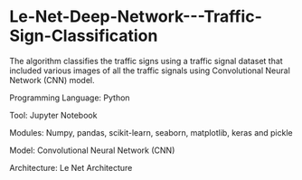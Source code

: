 # Le-Net-Deep-Network---Traffic-Sign-Classification
The algorithm classifies the traffic signs using a traffic signal dataset that included various images of all the traffic signals using Convolutional Neural Network (CNN) model.

Programming Language: Python

Tool: Jupyter Notebook

Modules: Numpy, pandas, scikit-learn, seaborn, matplotlib, keras and pickle

Model: Convolutional Neural Network (CNN) 

Architecture: Le Net Architecture
